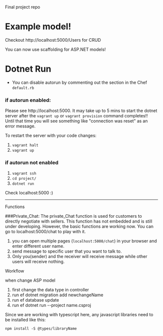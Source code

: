 Final project repo

# Example model!
Checkout http://localhost:5000/Users for CRUD

You can now use scaffolding for ASP.NET models!

# Dotnet Run
- You can disable autorun by commenting out the section in the Chef `default.rb`


### if autorun enabled:
Please see http://localhost:5000. It may take up to 5 mins to start the dotnet server after the `vagrant up` or `vagrant provision` command completes!! Until that time you will see something like "connection was reset" as an error message.

To restart the server with your code changes:
1. `vagrant halt`
2. `vagrant up`

### if autorun not enabled
1. `vagrant ssh`
2. `cd project/`
3. `dotnet run`

Check localhost:5000 :)

----------------------------------
Functions

###Private_Chat:
The private_Chat function is used for customers to directly negotiate with sellers. This function has not embedded and is still under developing. However, the basic functions are working now. You can go to localhost:5000/chat to play with it.
1. you can open multiple pages (`localhost:5000/chat`) in your browser and enter different user name.
2. send message to specific user that you want to talk to.
3. Only you(sender) and the receiver will receive message while other users will receive nothing.





Workflow

when change ASP model

1. first change the data type in controller 
2. run ef dotnet migration add newchangeName
3. run ef database update 
4. run ef dotnet run --project name.csproj

Since we are working with typescript here, any javascript libraries need to be installed like this:

    npm install -S @types/libraryName